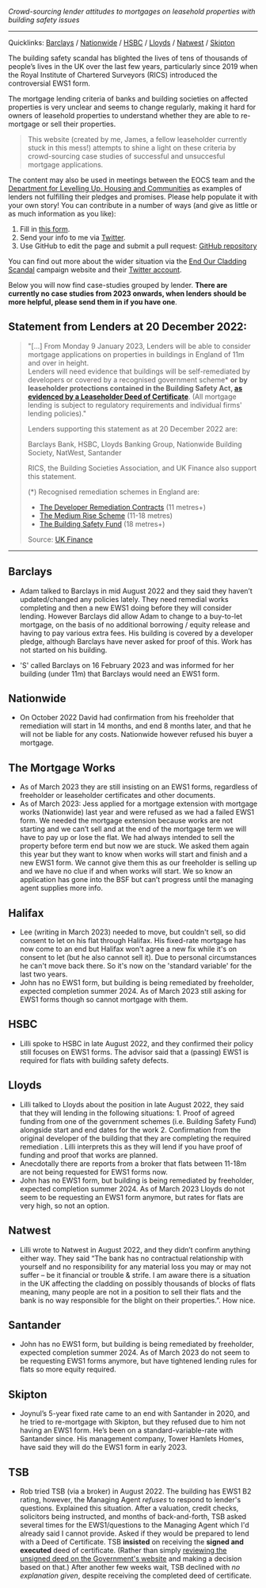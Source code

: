 _Crowd-sourcing lender attitudes to mortgages on leasehold properties with building safety issues_

--------------------------------------------------

Quicklinks: [Barclays](https://jimshady.github.io/leaseholdmortgages/#barclays) / [Nationwide](https://jimshady.github.io/leaseholdmortgages/#nationwide) / [HSBC](https://jimshady.github.io/leaseholdmortgages/#hsbc) / [Lloyds](https://jimshady.github.io/leaseholdmortgages/#lloyds) / [Natwest](https://jimshady.github.io/leaseholdmortgages/#natwest) / [Skipton](https://jimshady.github.io/leaseholdmortgages/#skipton)

The building safety scandal has blighted the lives of tens of thousands of people’s lives in the UK over the last few years, particularly since 2019 when the Royal Institute of Chartered Surveyors (RICS) introduced the controversial EWS1 form.

The mortgage lending criteria of banks and building societies on affected properties is very unclear and seems to change regularly, making it hard for owners of leasehold properties to understand whether they are able to re-mortgage or sell their properties. 

> This website (created by me, James, a fellow leaseholder currently stuck in this mess!) attempts to shine a light on these criteria by crowd-sourcing case studies of successful and unsuccesful mortgage applications.

 The content may also be used in meetings between the EOCS team and the [Department for Levelling Up, Housing and Communities](https://www.gov.uk/government/organisations/department-for-levelling-up-housing-and-communities) as examples of lenders not fulfilling their pledges and promises. Please help populate it with your own story! You can contribute in a number of ways (and give as little or as much information as you like):

1. Fill in [this form](https://forms.gle/UWdjKmsTjpqr9f5r9).
2. Send your info to me via [Twitter](https://twitter.com/TheRealJimShady).
3. Use GitHub to edit the page and submit a pull request: [GitHub repository](https://github.com/JimShady/leaseholdmortgages)

You can find out more about the wider situation via the [End Our Cladding Scandal](https://endourcladdingscandal.org) campaign website and their [Twitter account](https://twitter.com/EOCS_Official). 

Below you will now find case-studies grouped by lender. **There are currently no case studies from 2023 onwards, when lenders should be more helpful, please send them in if you have one**.

## Statement from Lenders at 20 December 2022:

> "[...] From Monday 9 January 2023, Lenders will be able to consider mortgage applications on properties in buildings in England of 11m and over in height.  
> Lenders will need evidence that buildings will be self-remediated by developers or covered by a recognised government scheme* **or by leaseholder 
> protections contained in the Building Safety Act, [as evidenced by a Leaseholder Deed of Certificate](https://www.gov.uk/guidance/mandatory-information-required-from-leaseholders-and-building-owners)**. (All mortgage lending is subject to regulatory requirements and individual firms' lending policies)."
> 
> Lenders supporting this statement as at 20 December 2022 are:
> 
> Barclays Bank, HSBC, Lloyds Banking Group, Nationwide Building Society, NatWest, Santander
> 
> RICS, the Building Societies Association, and UK Finance also support this statement.
> 
> (*) Recognised remediation schemes in England are:
> 
> * [The Developer Remediation Contracts](https://www.gov.uk/guidance/developer-remediation-contract-resident-factsheet) (11 metres+)
> * [The Medium Rise Scheme](https://www.gov.uk/guidance/medium-rise-scheme-mrs-pilot-opening-leaseholder-factsheet#what-is-the-medium-rise-scheme-mrs) (11-18 metres)
> * [The Building Safety Fund](https://www.gov.uk/guidance/find-support-as-a-leaseholder-or-resident-of-a-building-in-the-building-safety-fund-bsf-process) (18 metres+)
> 
> Source: [UK Finance](https://www.ukfinance.org.uk/policy-and-guidance/guidance/industry-statement-cladding)

----


## Barclays

* Adam talked to Barclays in mid August 2022 and they said they haven’t updated/changed any policies lately. They need remedial works completing and then a new EWS1 doing before they will consider lending. However Barclays did allow Adam to change to a buy-to-let mortgage, on the basis of no additional borrowing / equity release and having to pay various extra fees. His building is covered by a developer pledge, although Barclays have never asked for proof of this. Work has not started on his building.

* 'S' called Barclays on 16 February 2023 and was informed for her building (under 11m) that Barclays would need an EWS1 form.

## Nationwide

* On October 2022 David had confirmation from his freeholder that remediation will start in 14 months, and end 8 months later, and that he will not be liable for any costs. Nationwide however refused his buyer a mortgage.

## The Mortgage Works

* As of March 2023 they are still insisting on an EWS1 forms, regardless of freeholder or leaseholder certificates and other documents.
* As of March 2023: Jess applied for a mortgage extension with mortgage works (Nationwide) last year and were refused as we had a failed EWS1 form. We needed the mortgage extension because works are not starting and we can’t sell and at the end of the mortgage term we will have to pay up or lose the flat. We had always intended to sell the property before term end but now we are stuck. We asked them again this year but they want to know when works will start and finish and a new EWS1 form. We cannot give them this as our freeholder is selling up and we have no clue if and when works will start. We so know an application has gone into the BSF but can’t progress until the managing agent supplies more info.

## Halifax

* Lee (writing in March 2023) needed to move, but couldn't sell, so did consent to let on his flat through Halifax. His fixed-rate mortgage has now come to an end but Halifax won't agree a new fix while it's on consent to let (but he also cannot sell it). Due to personal circumstances he can't move back there. So it's now on the 'standard variable' for the last two years.
* John has no EWS1 form, but building is being remediated by freeholder, expected completion summer 2024. As of March 2023 still asking for EWS1 forms though so cannot mortgage with them.

## HSBC

* Lilli spoke to HSBC in late August 2022, and they confirmed their policy still focuses on EWS1 forms. The advisor said that a (passing) EWS1 is required for flats with building safety defects.

## Lloyds

* Lilli talked to Lloyds about the position in late August 2022, they said that they will lending in the following situations: 1. Proof of agreed funding from one of the government schemes (i.e. Building Safety Fund) alongside start and end dates for the work 2. Confirmation from the original developer of the building that they are completing the required remediation . Lilli interprets this as they will lend if you have proof of funding and proof that works are planned.
* Anecdotally there are reports from a broker that flats between 11-18m are not being requested for EWS1 forms now.
* John has no EWS1 form, but building is being remediated by freeholder, expected completion summer 2024. As of March 2023 Lloyds do not seem to be requesting an EWS1 form anymore, but rates for flats are very high, so not an option.

## Natwest

* Lilli wrote to Natwest in August 2022, and they didn’t confirm anything either way. They said “The bank has no contractual relationship with yourself and no responsibility for any material loss you may or may not suffer – be it financial or trouble & strife. I am aware there is a situation in the UK affecting the cladding on possibly thousands of blocks of flats meaning, many people are not in a position to sell their flats and the bank is no way responsible for the blight on their properties.”. How nice.

## Santander

* John has no EWS1 form, but building is being remediated by freeholder, expected completion summer 2024. As of March 2023 do not seem to be requesting EWS1 forms anymore, but have tightened lending rules for flats so more equity required.

## Skipton

* Joynul’s 5-year fixed rate came to an end with Santander in 2020, and he tried to re-mortgage with Skipton, but they refused due to him not having an EWS1 form. He’s been on a standard-variable-rate with Santander since. His management company, Tower Hamlets Homes, have said they will do the EWS1 form in early 2023.

## TSB

* Rob tried TSB (via a broker) in August 2022. The building has EWS1 B2 rating, however, the Managing Agent _refuses_ to respond to lender's questions. Explained this situation. After a valuation, credit checks, solicitors being instructed, and months of back-and-forth, TSB asked several times for the EWS1/questions to the Managing Agent which I'd already said I cannot provide. Asked if they would be prepared to lend with a Deed of Certificate. TSB **insisted** on receiving the **signed and executed** deed of certificate. (Rather than simply [reviewing the unsigned deed on the Government's website](https://www.gov.uk/guidance/mandatory-information-required-from-leaseholders-and-building-owners) and making a decision based on that.) After another few weeks wait, TSB declined with *no explanation given*, despite receiving the completed deed of certificate.
